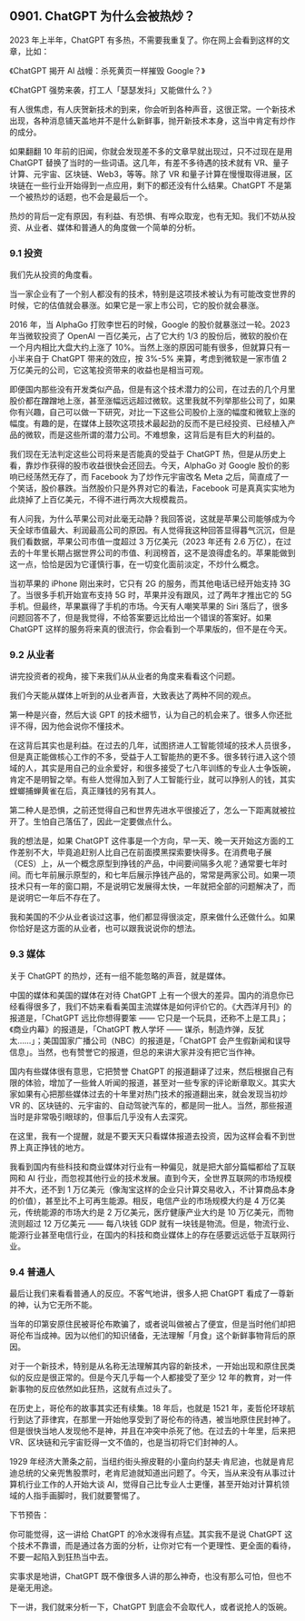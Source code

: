 ## 0901. ChatGPT 为什么会被热炒？

2023 年上半年，ChatGPT 有多热，不需要我重复了。你在网上会看到这样的文章，比如：

《ChatGPT 揭开 AI 战幔：杀死黄页一样摧毁 Google？》

《ChatGPT 强势来袭，打工人「瑟瑟发抖」又能做什么？》

有人很焦虑，有人庆贺新技术的到来，你会听到各种声音，这很正常。一个新技术出现，各种消息铺天盖地并不是什么新鲜事，抛开新技术本身，这当中肯定有炒作的成分。

如果翻翻 10 年前的旧闻，你就会发现差不多的文章早就出现过，只不过现在是用 ChatGPT 替换了当时的一些词语。这几年，有差不多待遇的技术就有 VR、量子计算、元宇宙、区块链、Web3，等等。除了 VR 和量子计算在慢慢取得进展，区块链在一些行业开始得到一点应用，剩下的都还没有什么结果。ChatGPT 不是第一个被热炒的话题，也不会是最后一个。

热炒的背后一定有原因，有利益、有恐惧、有哗众取宠，也有无知。我们不妨从投资、从业者、媒体和普通人的角度做一个简单的分析。

### 9.1 投资

我们先从投资的角度看。

当一家企业有了一个别人都没有的技术，特别是这项技术被认为有可能改变世界的时候，它的估值就会暴涨。如果它是一家上市公司，它的股价就会暴涨。

2016 年，当 AlphaGo 打败李世石的时候，Google 的股价就暴涨过一轮。2023 年当微软投资了 OpenAI 一百亿美元，占了它大约 1/3 的股份后，微软的股价在一个月内相比大盘大约上涨了 10%。当然上涨的原因可能有很多，但就算只有一小半来自于 ChatGPT 带来的效应，按 3%-5% 来算，考虑到微软是一家市值 2 万亿美元的公司，它这笔投资带来的收益也是相当可观。

即便国内那些没有开发类似产品，但是有这个技术潜力的公司，在过去的几个月里股价都在蹭蹭地上涨，甚至涨幅远远超过微软。这里我就不列举那些公司了，如果你有兴趣，自己可以做一下研究，对比一下这些公司股价上涨的幅度和微软上涨的幅度。有趣的是，在媒体上鼓吹这项技术最起劲的反而不是已经投资、已经植入产品的微软，而是这些所谓的潜力公司。不难想象，这背后是有巨大的利益的。

我们现在无法判定这些公司将来是否能真的受益于 ChatGPT 热，但是从历史上看，靠炒作获得的股市收益很快会还回去。今天，AlphaGo 对 Google 股价的影响已经荡然无存了，而 Facebook 为了炒作元宇宙改名 Meta 之后，简直成了一个笑话，股价暴跌。当然股价只是外界对它的看法，Facebook 可是真真实实地为此烧掉了上百亿美元，不得不进行两次大规模裁员。

有人问我，为什么苹果公司对此毫无动静？我回答说，这就是苹果公司能够成为今天全球市值最大、利润最高公司的原因。有人觉得我这种回答显得暮气沉沉，但是我们看数据，苹果公司市值一度超过 3 万亿美元（2023 年还有 2.6 万亿），在过去的十年里长期占据世界公司的市值、利润榜首，这不是浪得虚名的。苹果能做到这一点，恰恰是因为它谨慎行事，在一切变化面前淡定，不炒什么概念。

当初苹果的 iPhone 刚出来时，它只有 2G 的服务，而其他电话已经开始支持 3G 了。当很多手机开始宣布支持 5G 时，苹果并没有跟风，过了两年才推出它的 5G 手机。但最终，苹果赢得了手机的市场。今天有人嘲笑苹果的 Siri 落后了，很多问题回答不了，但是我觉得，不给答案要远比给出一个错误的答案好。如果 ChatGPT 这样的服务将来真的很流行，你会看到一个苹果版的，但不是在今天。

### 9.2 从业者

讲完投资者的视角，接下来我们从从业者的角度来看看这个问题。

我们今天能从媒体上听到的从业者声音，大致表达了两种不同的观点。

第一种是兴奋，然后大谈 GPT 的技术细节，认为自己的机会来了。很多人你还批评不得，因为他会说你不懂技术。

在这背后其实也是利益。在过去的几年，试图挤进人工智能领域的技术人员很多，但是真正能做核心工作的不多，受益于人工智能热的更不多。很多转行进入这个领域的人，其实是用自己的业余爱好，和很多接受了七八年训练的专业人士争饭碗，肯定不是明智之举。有些人觉得加入到了人工智能行业，就可以挣别人的钱，其实螳螂捕蝉黄雀在后，真正赚钱的另有其人。

第二种人是恐惧，之前还觉得自己和世界先进水平很接近了，怎么一下距离就被拉开了。生怕自己落伍了，因此一定要做点什么。

我的想法是，如果 ChatGPT 这件事是一个方向，早一天、晚一天开始这方面的工作差别不大，毕竟追赶别人比自己在前面摸黑探索要快得多。在消费电子展（CES）上，从一个概念原型到挣钱的产品，中间要间隔多久呢？通常要七年时间。而七年前展示原型的，和七年后展示挣钱产品的，常常是两家公司。如果一项技术只有一年的窗口期，不是说明它发展得太快，一年就把全部的问题解决了，而是说明它一年后不存在了。

我和美国的不少从业者谈过这事，他们都显得很淡定，原来做什么还做什么。如果你恰好是这方面的从业者，也可以跟我说说你的想法。

### 9.3 媒体

关于 ChatGPT 的热炒，还有一组不能忽略的声音，就是媒体。

中国的媒体和美国的媒体在对待 ChatGPT 上有一个很大的差异。国内的消息你已经看得很多了，我们不妨来看看美国主流媒体是如何评价它的。《大西洋月刊》的报道是，「ChatGPT 远比你想得要笨 —— 它只是一个玩具，还称不上是工具」；《商业内幕》的报道是，「ChatGPT 教人学坏 —— 谋杀，制造炸弹，反犹太……」；美国国家广播公司（NBC）的报道是，「ChatGPT 会产生假新闻和误导信息」。当然，也有赞誉它的报道，但总的来讲大家并没有把它当作神。

国内有些媒体很有意思，它把赞誉 ChatGPT 的报道翻译了过来，然后根据自己有限的体验，增加了一些耸人听闻的报道，甚至对一些专家的评论断章取义。其实大家如果有心把那些媒体过去的十年里对热门技术的报道翻出来，就会发现当初炒 VR 的、区块链的、元宇宙的、自动驾驶汽车的，都是同一批人。当然，那些报道当时是非常吸引眼球的，但事后几乎没有人去深究。

在这里，我有一个提醒，就是不要天天只看媒体报道去投资，因为这样会看不到世界上真正挣钱的地方。

我看到国内有些科技和商业媒体对行业有一种偏见，就是把大部分篇幅都给了互联网和 AI 行业，而忽视其他行业的技术发展。直到今天，全世界互联网的市场规模并不大，还不到 1 万亿美元（像淘宝这样的企业只计算交易收入，不计算商品本身的价值），甚至比不上可再生能源。相反，电信产业的市场规模大约是 4 万亿美元，传统能源的市场大约是 2 万亿美元，医疗健康产业大约是 10 万亿美元，而物流则超过 12 万亿美元 —— 每八块钱 GDP 就有一块钱是物流。但是，物流行业、能源行业甚至电信行业，在国内的科技和商业媒体上的存在感要远远低于互联网行业。

### 9.4 普通人

最后让我们来看看普通人的反应。不客气地讲，很多人把 ChatGPT 看成了一尊新的神，认为它无所不能。

当年的印第安原住民被哥伦布欺骗了，或者说叫做被占了便宜，但是当时他们却把哥伦布当成神。因为以他们的知识储备，无法理解「月食」这个新鲜事物背后的原因。

对于一个新技术，特别是从名称无法理解其内容的新技术，一开始出现和原住民类似的反应是很正常的。但是今天几乎每一个人都接受了至少 12 年的教育，对一件新事物的反应依然如此狂热，这就有点过头了。

在历史上，哥伦布的故事其实还有续集。18 年后，也就是 1521 年，麦哲伦环球航行到达了菲律宾，在那里一开始他享受到了哥伦布的待遇，被当地原住民封神了。但是很快当地人发现他不是神，并且在冲突中杀死了他。在过去的十年里，后来把 VR、区块链和元宇宙贬得一文不值的，也是当初将它们封神的人。

1929 年经济大萧条之前，当纽约街头擦皮鞋的小童向约瑟夫·肯尼迪，也就是肯尼迪总统的父亲兜售股票时，老肯尼迪就知道出问题了。今天，当从来没有从事过计算机行业工作的人开始大谈 AI，觉得自己比专业人士更懂，甚至开始对计算机领域的人指手画脚时，我们就要警惕了。

下节预告：

你可能觉得，这一讲给 ChatGPT 的冷水泼得有点猛。其实我不是说 ChatGPT 这个技术不靠谱，而是通过各方面的分析，让你对它有一个更理性、更全面的看待，不要一起陷入到狂热当中去。

实事求是地讲，ChatGPT 既不像很多人讲的那么神奇，也没有那么可怕，但也不是毫无用途。

下一讲，我们就来分析一下，ChatGPT 到底会不会取代人，或者说抢人的饭碗。